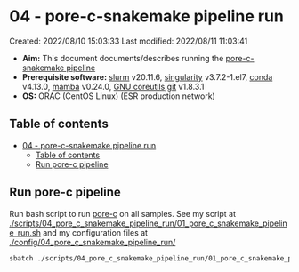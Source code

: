 # 04 - pore-c-snakemake pipeline run

Created: 2022/08/10 15:03:33
Last modified: 2022/08/11 11:03:41

- **Aim:** This document documents/describes running the [pore-c-snakemake pipeline](https://github.com/nanoporetech/Pore-C-Snakemake)
- **Prerequisite software:** [slurm](https://slurm.schedmd.com/overview.html) v20.11.6, [singularity](https://docs.sylabs.io/guides/3.1/user-guide/index.html) v3.7.2-1.el7, [conda](https://docs.conda.io/en/latest/) v4.13.0, [mamba](https://mamba.readthedocs.io/en/latest/index.html) v0.24.0, [GNU coreutils](https://www.gnu.org/software/coreutils/),[git](https://git-scm.com/) v1.8.3.1
- **OS:** ORAC (CentOS Linux) (ESR production network)

## Table of contents

- [04 - pore-c-snakemake pipeline run](#04---pore-c-snakemake-pipeline-run)
  - [Table of contents](#table-of-contents)
  - [Run pore-c pipeline](#run-pore-c-pipeline)

## Run pore-c pipeline

Run bash script to run [pore-c](https://github.com/nanoporetech/pore-c/) on all samples. See my script at [./scripts/04_pore_c_snakemake_pipeline_run/01_pore_c_snakemake_pipeline_run.sh](https://github.com/leahkemp/guinea_pore_c/blob/main/scripts/04_pore_c_snakemake_pipeline_run/01_pore_c_snakemake_pipeline_run.sh) and my configuration files at [./config/04_pore_c_snakemake_pipeline_run/](https://github.com/leahkemp/guinea_pore_c/blob/main/config/04_pore_c_snakemake_pipeline_run/)

```bash
sbatch ./scripts/04_pore_c_snakemake_pipeline_run/01_pore_c_snakemake_pipeline_run.sh
```

